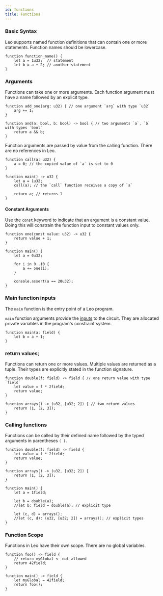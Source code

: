 ```yaml
---
id: functions
title: Functions
---
```


### Basic Syntax
Leo supports named function definitions that can contain one or more statements. Function names should be lowercase.

```leo
function function_name() {
    let a = 1u32;  // statement
    let b = a + 2; // another statement
}
```

### Arguments
Functions can take one or more arguments. Each function argument must have a name followed by an explicit type.

```leo
function add_one(arg: u32) { // one argument `arg` with type `u32`
    arg += 1;
}

function and(a: bool, b: bool) -> bool { // two arguments `a`, `b` with types `bool`
    return a && b;
}
```
Function arguments are passed by value from the calling function. There are no references in Leo.
```leo
function call(a: u32) {
    a = 0; // the copied value of `a` is set to 0
}

function main() -> u32 {
    let a = 1u32;
    call(a); // the `call` function receives a copy of `a`

    return a; // returns 1
}
```

#### Constant Arguments

Use the `const` keyword to indicate that an argument is a constant value. 
Doing this will constrain the function input to constant values only.

```leo
function one(const value: u32) -> u32 {
    return value + 1;
}

function main() {
    let a = 0u32;

    for i in 0..10 {
        a += one(i);
    }

    console.assert(a == 20u32);
}
```


### Main function inputs
The `main` function is the entry point of a Leo program.

`main` function arguments provide the [inputs](08_inputs.md) to the circuit.
They are allocated private variables in the program's constraint system.

```leo
function main(a: field) {
    let b = a + 1;
}
```


### return values;
Functions can return one or more values. Multiple values are returned as a tuple. Their types are explicitly stated in the function signature.

```leo
function double(f: field) -> field { // one return value with type `field`
    let value = f * 2field;
    return value;
}

function arrays() -> (u32, [u32; 2]) { // two return values 
    return (1, [2, 3]);
}
```

### Calling functions
Functions can be called by their defined name followed by the typed arguments in parentheses `( )`.
```leo
function double(f: field) -> field {
    let value = f * 2field;
    return value;
}

function arrays() -> (u32, [u32; 2]) {
    return (1, [2, 3]);
}

function main() {
    let a = 1field;

    let b = double(a);
    //let b: field = double(a); // explicit type

    let (c, d) = arrays();
    //let (c, d): (u32, [u32; 2]) = arrays(); // explicit types
}
```

### Function Scope
Functions in Leo have their own scope. There are no global variables.
```leo
function foo() -> field {
    // return myGlobal <- not allowed
    return 42field;
}

function main() -> field {
    let myGlobal = 42field;
    return foo();
}
```
